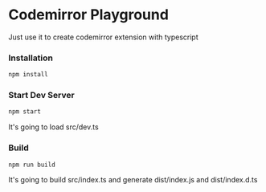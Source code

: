 # Codemirror Playground

Just use it to create codemirror extension with typescript

### Installation

```sh
npm install
```

### Start Dev Server

```sh
npm start
```

It's going to load src/dev.ts

### Build

```sh
npm run build 
```

It's going to build src/index.ts and generate dist/index.js and dist/index.d.ts

